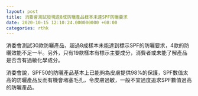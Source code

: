 ```yaml
---
layout: post
title: 消委會測試發現逾8成防曬產品樣本未達SPF防曬要求
date: 2020-10-15 12:10:24.000000000 +08:00
categories: rthk
---
```


消委會測試30款防曬產品，超過8成樣本未能達到標示SPF的防曬要求，4款的防曬效能不足一半。另外，只有19款樣本有標示主要成分，消費者或未能了解產品是否含有過敏化學成分。

消委會說，SPF50的防曬產品基本上已能夠為皮膚提供98%的保護，SPF數值太高的防曬產品反而有機會堵塞毛孔，令皮膚過敏，一般不宜過度追求SPF數值過高的防曬產品。
